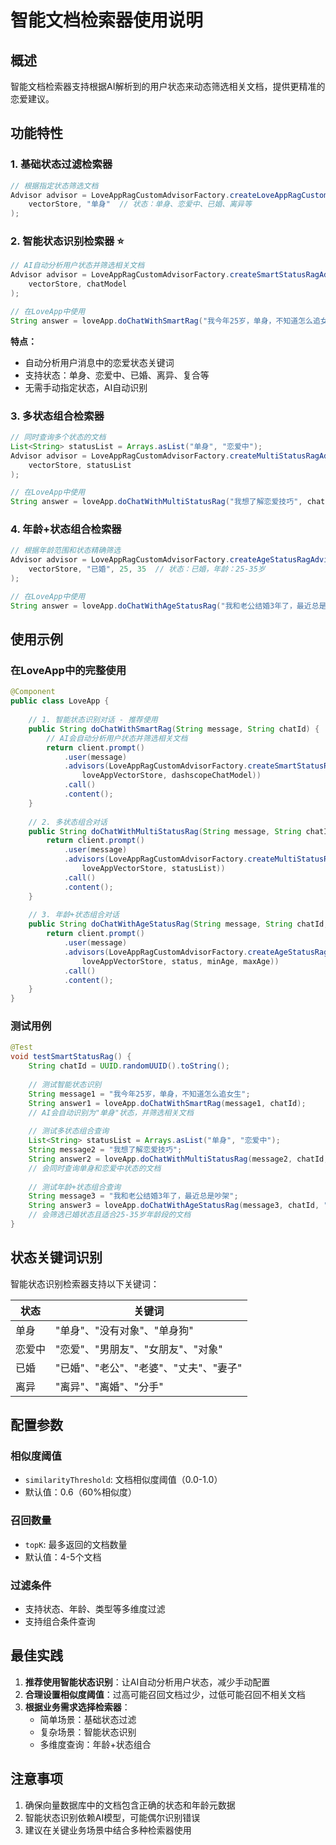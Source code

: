 # 智能文档检索器使用说明

## 概述

智能文档检索器支持根据AI解析到的用户状态来动态筛选相关文档，提供更精准的恋爱建议。

## 功能特性

### 1. 基础状态过滤检索器
```java
// 根据指定状态筛选文档
Advisor advisor = LoveAppRagCustomAdvisorFactory.createLoveAppRagCustomAdvisor(
    vectorStore, "单身"  // 状态：单身、恋爱中、已婚、离异等
);
```

### 2. 智能状态识别检索器 ⭐
```java
// AI自动分析用户状态并筛选相关文档
Advisor advisor = LoveAppRagCustomAdvisorFactory.createSmartStatusRagAdvisor(
    vectorStore, chatModel
);

// 在LoveApp中使用
String answer = loveApp.doChatWithSmartRag("我今年25岁，单身，不知道怎么追女生", chatId);
```

**特点：**
- 自动分析用户消息中的恋爱状态关键词
- 支持状态：单身、恋爱中、已婚、离异、复合等
- 无需手动指定状态，AI自动识别

### 3. 多状态组合检索器
```java
// 同时查询多个状态的文档
List<String> statusList = Arrays.asList("单身", "恋爱中");
Advisor advisor = LoveAppRagCustomAdvisorFactory.createMultiStatusRagAdvisor(
    vectorStore, statusList
);

// 在LoveApp中使用
String answer = loveApp.doChatWithMultiStatusRag("我想了解恋爱技巧", chatId, statusList);
```

### 4. 年龄+状态组合检索器
```java
// 根据年龄范围和状态精确筛选
Advisor advisor = LoveAppRagCustomAdvisorFactory.createAgeStatusRagAdvisor(
    vectorStore, "已婚", 25, 35  // 状态：已婚，年龄：25-35岁
);

// 在LoveApp中使用
String answer = loveApp.doChatWithAgeStatusRag("我和老公结婚3年了，最近总是吵架", chatId, "已婚", 25, 35);
```

## 使用示例

### 在LoveApp中的完整使用

```java
@Component
public class LoveApp {
    
    // 1. 智能状态识别对话 - 推荐使用
    public String doChatWithSmartRag(String message, String chatId) {
        // AI会自动分析用户状态并筛选相关文档
        return client.prompt()
            .user(message)
            .advisors(LoveAppRagCustomAdvisorFactory.createSmartStatusRagAdvisor(
                loveAppVectorStore, dashscopeChatModel))
            .call()
            .content();
    }
    
    // 2. 多状态组合对话
    public String doChatWithMultiStatusRag(String message, String chatId, List<String> statusList) {
        return client.prompt()
            .user(message)
            .advisors(LoveAppRagCustomAdvisorFactory.createMultiStatusRagAdvisor(
                loveAppVectorStore, statusList))
            .call()
            .content();
    }
    
    // 3. 年龄+状态组合对话
    public String doChatWithAgeStatusRag(String message, String chatId, String status, int minAge, int maxAge) {
        return client.prompt()
            .user(message)
            .advisors(LoveAppRagCustomAdvisorFactory.createAgeStatusRagAdvisor(
                loveAppVectorStore, status, minAge, maxAge))
            .call()
            .content();
    }
}
```

### 测试用例

```java
@Test
void testSmartStatusRag() {
    String chatId = UUID.randomUUID().toString();
    
    // 测试智能状态识别
    String message1 = "我今年25岁，单身，不知道怎么追女生";
    String answer1 = loveApp.doChatWithSmartRag(message1, chatId);
    // AI会自动识别为"单身"状态，并筛选相关文档
    
    // 测试多状态组合查询
    List<String> statusList = Arrays.asList("单身", "恋爱中");
    String message2 = "我想了解恋爱技巧";
    String answer2 = loveApp.doChatWithMultiStatusRag(message2, chatId, statusList);
    // 会同时查询单身和恋爱中状态的文档
    
    // 测试年龄+状态组合查询
    String message3 = "我和老公结婚3年了，最近总是吵架";
    String answer3 = loveApp.doChatWithAgeStatusRag(message3, chatId, "已婚", 25, 35);
    // 会筛选已婚状态且适合25-35岁年龄段的文档
}
```

## 状态关键词识别

智能状态识别检索器支持以下关键词：

| 状态 | 关键词 |
|------|--------|
| 单身 | "单身"、"没有对象"、"单身狗" |
| 恋爱中 | "恋爱"、"男朋友"、"女朋友"、"对象" |
| 已婚 | "已婚"、"老公"、"老婆"、"丈夫"、"妻子" |
| 离异 | "离异"、"离婚"、"分手" |

## 配置参数

### 相似度阈值
- `similarityThreshold`: 文档相似度阈值（0.0-1.0）
- 默认值：0.6（60%相似度）

### 召回数量
- `topK`: 最多返回的文档数量
- 默认值：4-5个文档

### 过滤条件
- 支持状态、年龄、类型等多维度过滤
- 支持组合条件查询

## 最佳实践

1. **推荐使用智能状态识别**：让AI自动分析用户状态，减少手动配置
2. **合理设置相似度阈值**：过高可能召回文档过少，过低可能召回不相关文档
3. **根据业务需求选择检索器**：
   - 简单场景：基础状态过滤
   - 复杂场景：智能状态识别
   - 多维度查询：年龄+状态组合

## 注意事项

1. 确保向量数据库中的文档包含正确的状态和年龄元数据
2. 智能状态识别依赖AI模型，可能偶尔识别错误
3. 建议在关键业务场景中结合多种检索器使用
